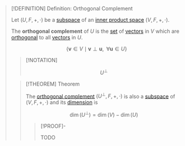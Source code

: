 >[!DEFINITION] Definition: Orthogonal Complement
>
>Let $(U,F,+,\cdot)$ be a [subspace](../Subspace.md) of an [inner product space](Inner%20Product%20Space.md) $(V,F,+,\cdot)$.
>
>The **orthogonal complement** of $U$ is the [set](../../../../Set%20Theory/Set.md) of [vectors](../Vector%20Space.md) in $V$ which are [orthogonal](Orthogonality.md) to all [vectors](../Vector%20Space.md) in $U$.
>
>$$\{\mathbf{v}\in V \mid \mathbf{v}\perp\mathbf{u}, \,\,\, \forall \mathbf{u}\in U\}$$
>
>>[!NOTATION]
>>
>>$$U^\perp$$
>>
>
>>[!THEOREM] Theorem
>>
>>The [orthogonal complement](Orthogonal%20Complement.md) $(U^\perp, F,+,\cdot)$ is also a [subspace](../Subspace.md) of $(V,F,+,\cdot)$ and its [dimension](../Bases/Dimension.md) is
>>
>>$$\dim(U^\perp) = \dim(V) - \dim(U)$$
>>
>>>[!PROOF]-
>>>
>>>TODO
>>>
>>
